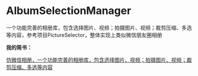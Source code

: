 # AlbumSelectionManager
一个功能完善的相册库，包含选择图片、视频；拍摄图片、视频；裁剪压缩、多选等内容，参考项目PictureSelector，整体实现上类似微信朋友圈相册

**我的简书：**

[仿微信相册，一个功能完善的相册库，包含选择图片、视频；拍摄图片、视频；裁剪压缩、多选等内容](https://www.jianshu.com/p/c4ec3b34d94a?from=timeline)
